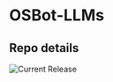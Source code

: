 # OSBot-LLMs

## Repo details

![Current Release](https://img.shields.io/badge/release-v0.2.16-blue)
